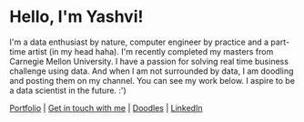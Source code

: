 <!-- Hello there! Feel free to make this your own but kindly don't use my data. Attributions are welcomed & appreciated --> 

# Hello, I'm Yashvi!

I'm a data enthusiast by nature, computer engineer by practice and a part-time artist (in my head haha). I'm recently completed my masters from Carnegie Mellon University. I have a passion for solving real time business challenge using data. And when I am not surrounded by data, I am doodling and posting them on my channel. You can see my work below. I aspire to be a data scientist in the future. :')

[Portfolio](https://yaashviipthakkarr.github.io) | [Get in touch with me](mailto:yaashviipthakkarr@gmail.com) | [Doodles](https://instagram.com/bluuudles) | [LinkedIn](https://linkedin.com/in/yaashviipthakkarr) 


